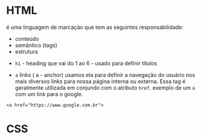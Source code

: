 # HTML

é uma linguagem de marcação que tem as seguintes responsabilidade:

- conteúdo
- semântico (tags)
- estrutura

* `h1` - heading que vai do 1 ao 6 - usado para definir títulos

- `a` links ( a - anchor) usamos ela para definir a navegação do usuário nos mais diversos links para nossa página interna ou externa. Essa tag é geralmente utilizada em conjundo com o atributo `href`.
  exemplo de um `a` com um link para o google.

```
<a href="https://www.google.com.br">
```

# CSS
